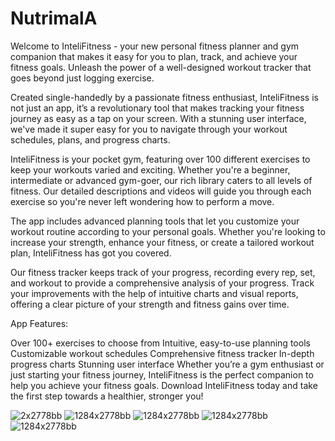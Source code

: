 # NutrimalA
Welcome to InteliFitness - your new personal fitness planner and gym companion that makes it easy for you to plan, track, and achieve your fitness goals. Unleash the power of a well-designed workout tracker that goes beyond just logging exercise.

Created single-handedly by a passionate fitness enthusiast, InteliFitness is not just an app, it’s a revolutionary tool that makes tracking your fitness journey as easy as a tap on your screen. With a stunning user interface, we've made it super easy for you to navigate through your workout schedules, plans, and progress charts.

InteliFitness is your pocket gym, featuring over 100 different exercises to keep your workouts varied and exciting. Whether you're a beginner, intermediate or advanced gym-goer, our rich library caters to all levels of fitness. Our detailed descriptions and videos will guide you through each exercise so you're never left wondering how to perform a move.

The app includes advanced planning tools that let you customize your workout routine according to your personal goals. Whether you're looking to increase your strength, enhance your fitness, or create a tailored workout plan, InteliFitness has got you covered.

Our fitness tracker keeps track of your progress, recording every rep, set, and workout to provide a comprehensive analysis of your progress. Track your improvements with the help of intuitive charts and visual reports, offering a clear picture of your strength and fitness gains over time.

App Features:

Over 100+ exercises to choose from
Intuitive, easy-to-use planning tools
Customizable workout schedules
Comprehensive fitness tracker
In-depth progress charts
Stunning user interface
Whether you’re a gym enthusiast or just starting your fitness journey, InteliFitness is the perfect companion to help you achieve your fitness goals. Download InteliFitness today and take the first step towards a healthier, stronger you!

![2x2778bb](https://github.com/shawnwakeman/NutrimalA/assets/107377600/aeeb68cd-a63d-4bc3-8358-2d39b8b39bff)
![1284x2778bb](https://github.com/shawnwakeman/NutrimalA/assets/107377600/1197ae10-a133-4603-a5f3-7fe8582d97ee)
![1284x2778bb](https://github.com/shawnwakeman/NutrimalA/assets/107377600/4e14a767-4466-482e-a581-4387d6f205b6)
![1284x2778bb](https://github.com/shawnwakeman/NutrimalA/assets/107377600/cffe68ef-a61d-4111-b87c-38cf8678bcbc)
![1284x2778bb](https://github.com/shawnwakeman/NutrimalA/assets/107377600/b4bc878d-ab46-402d-9c8a-94424d5c7861)
